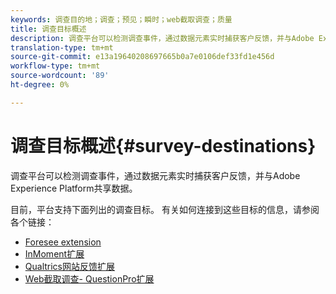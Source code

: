 ```yaml
---
keywords: 调查目的地；调查；预见；瞬时；web截取调查；质量
title: 调查目标概述
description: 调查平台可以检测调查事件，通过数据元素实时捕获客户反馈，并与Adobe Experience Platform共享数据。
translation-type: tm+mt
source-git-commit: e13a19640208697665b0a7e0106def33fd1e456d
workflow-type: tm+mt
source-wordcount: '89'
ht-degree: 0%

---
```



# 调查目标概述{#survey-destinations}

调查平台可以检测调查事件，通过数据元素实时捕获客户反馈，并与Adobe Experience Platform共享数据。

目前，平台支持下面列出的调查目标。 有关如何连接到这些目标的信息，请参阅各个链接：

- [Foresee extension](./foresee.md)
- [InMoment扩展](./inmoment.md)
- [Qualtrics网站反馈扩展](./qualtrics.md)
- [Web截取调查- QuestionPro扩展](./web-intercept-surveys.md)
